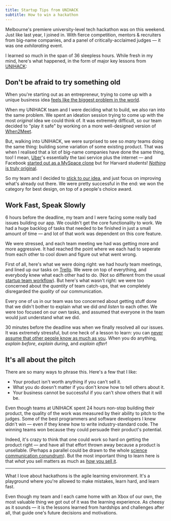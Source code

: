 ```yaml
---
title: Startup Tips from UNIHACK
subtitle: How to win a hackathon
---
```


Melbourne's premiere university-level tech hackathon was on this weekend. Just like last year, I joined in. With fierce competition, mentors & recruiters from big-name companies, and a panel of critically-acclaimed judges — it was one _exhilarating_ event.

I learned so much in the span of 36 sleepless hours. While fresh in my mind, here's what happened, in the form of major key lessons from [UNIHACK](http://unihack.net):

## Don't be afraid to try something old

When you're starting out as an entrepreneur, trying to come up with a unique business idea [feels like the biggest problem in the world](https://www.quora.com/What-are-the-best-ways-to-generate-good-business-ideas).

When my UNIHACK team and I were deciding what to build, we also ran into the same problem. We spent an ideation session trying to come up with the most _original_ idea we could think of. It was extremely difficult, so our team decided to "play it safe" by working on a more well-designed version of [When2Meet](http://www.when2meet.com).

But, walking into UNIHACK, we were surprised to see so _many_ teams doing the same thing: building some variation of some existing product. That was when I realised that a lot of big-name companies have done the same thing, too! I mean, [Uber](http://uber.com)'s essentially the taxi service plus the internet — and Facebook [started out as a MySpace clone](http://www.businessinsider.com.au/how-facebook-was-founded-2010-3) but for Harvard students! [_Nothing_ is truly original](http://austinkleon.com/2010/02/10/25-quotes-to-help-you-steal-like-an-artist/).

So my team and I decided to [stick to our idea](https://github.com/cjmlgrto/busy), and just focus on improving what's already out there. We were pretty successful in the end: we won the category for best design, on top of a people's choice award.

## Work Fast, Speak Slowly

6 hours before the deadline, my team and I were facing some really bad issues building our app. We couldn't get the core functionality to work. We had a huge backlog of tasks that needed to be finished in just a small amount of time — and lot of that work was dependent on this core feature.

We were stressed, and each team meeting we had was getting more and more aggressive. It had reached the point where we each had to seperate from each other to cool down and figure out what went wrong.

First of all, here's what we were doing right: we had hourly team meetings, and lined up our tasks on [Trello](https://trello.com). We were on top of everything, and everybody knew what each other had to do. (Not so different from the usual [startup team workflow](https://www.producthunt.com/e/startup-toolkit)). But here's what wasn't right: we were too concerned about the _quantity_ of team catch-ups, that we completely disregarded the _quality_ of our communication.

Every one of us in our team was too concerned about getting stuff done that we didn't bother to explain what we did _and listen_ to each other. We were too focused on our own tasks, and assumed that everyone in the team would just understand what we did.

30 minutes before the deadline was when we finally resolved all our issues. It was extremely stressful, but one heck of a lesson to learn: you can [never assume that other people know as much as you](http://sethgodin.typepad.com/seths_blog/2016/02/a-manifesto-for-small-teams-doing-important-work.html). When you do anything, _explain before_, _explain during_, and _explain after_!

## It's all about the pitch

There are so many ways to phrase this. Here's a few that I like: 

- Your product isn't worth anything if you can't sell it.
- What you do doesn't matter if you don't know how to tell others about it.
- Your business cannot be successful if you can't show others that it will be.

Even though teams at UNIHACK spent 24 hours non-stop building their product, the quality of the work was measured by their ability to pitch to the judges. Some of the best programmers and software developers I knew didn't win — even if they knew how to write industry-standard code. The winning teams won because they could persuade their product's potential.

Indeed, it's crazy to think that one could work so hard on getting the product right — and have all that effort thrown away because a product is unsellable. (Perhaps a parallel could be drawn to the whole [science communication conundrum](http://www.vox.com/2016/7/14/12016710/science-challeges-research-funding-peer-review-process)). But the most important thing to learn here is that _what_ you sell matters as much as [_how_ you sell it](https://twitter.com/ProductHuntKeys/status/759572796657766400).

---

What I love about hackathons is the agile learning environment. It's a playground where you're allowed to make mistakes, learn hard, and learn fast. 

Even though my team and I each came home with an Xbox of our own, the most valuable thing we got out of it was the learning experience. As cheesy as it sounds — it is the lessons learned from hardships and challenges after all, that guide one's future decisions and motivations.
